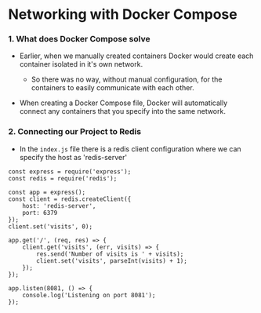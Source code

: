 # Networking with Docker Compose

### 1. What does Docker Compose solve

- Earlier, when we manually created containers Docker would create each container isolated in it's own network.
	
	- So there was no way, without manual configuration, for the containers to easily communicate with each other.

- When creating a Docker Compose file, Docker will automatically connect any containers that you specify into the same network. 

### 2. Connecting our Project to Redis

- In the `index.js` file there is a redis client configuration where we can specify the host as 'redis-server'

```
const express = require('express');
const redis = require('redis');

const app = express();
const client = redis.createClient({
    host: 'redis-server',
    port: 6379
});
client.set('visits', 0);

app.get('/', (req, res) => {
    client.get('visits', (err, visits) => {
        res.send('Number of visits is ' + visits);
        client.set('visits', parseInt(visits) + 1);
    });
});

app.listen(8081, () => {
    console.log('Listening on port 8081');
});
```